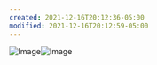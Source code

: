 ```yaml
---
created: 2021-12-16T20:12:36-05:00
modified: 2021-12-16T20:12:59-05:00
---
```


![Image](./bc470f44b3d3d505d3053ec277729a3b.jpg)![Image](./63152aa84e4293c02de6f6eab1e04c9a.jpg)
